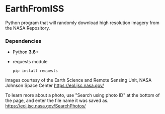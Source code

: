 # EarthFromISS

Python program that will randomly download high resolution imagery from the NASA Repository.

### Dependencies

-   Python **3.6+**
-   requests module


        pip install requests

Images courtesy of the Earth Science and Remote Sensing Unit, NASA Johnson Space Center
<https://eol.jsc.nasa.gov/>

To learn more about a photo, use "Search using photo ID" at the bottom of the page, and enter the file name it was saved as.
<https://eol.jsc.nasa.gov/SearchPhotos/>
